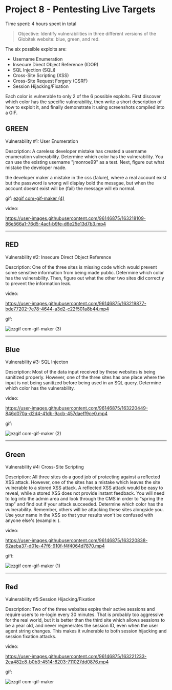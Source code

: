 
# Project 8 - Pentesting Live Targets

Time spent: 4 hours spent in total

> Objective: Identify vulnerabilities in three different versions of the Globitek website: blue, green, and red.

The six possible exploits are:

* Username Enumeration
* Insecure Direct Object Reference (IDOR)
* SQL Injection (SQLi)
* Cross-Site Scripting (XSS)
* Cross-Site Request Forgery (CSRF)
* Session Hijacking/Fixation

Each color is vulnerable to only 2 of the 6 possible exploits. First discover which color has the specific vulnerability, then write a short description of how to exploit it, and finally demonstrate it using screenshots compiled into a GIF.

## GREEN

Vulnerability #1: User Enumeration

Description: 
A careless developer mistake has created a username enumeration vulnerability. Determine which color has the vulnerability. You can use the existing username "jmonroe99" as a test. Next, figure out what mistake the developer made.

the developer maker a mistake in the css (falure), where a real account exist but the password is wrong wil display bold the messgae, but when the account doesnt exist will be (fail) the message will eb normal.

gif:
[ezgif com-gif-maker (4)](https://user-images.githubusercontent.com/96146875/163218012-b8be641b-ee31-4fc6-bc91-179e04620063.gif)

video:



https://user-images.githubusercontent.com/96146875/163218109-86e566a1-76d5-4acf-b9fe-d6e25e13d7b3.mp4

--------------------------------------------------------------------------------------------------------------------------------------------------------

## RED

Vulnerability #2: Insecure Direct Object Reference

Description:
One of the three sites is missing code which would prevent some sensitive information from being made public. Determine which color has the vulnerability. Then, figure out what the other two sites did correctly to prevent the information leak.

video:


https://user-images.githubusercontent.com/96146875/163219877-bde77202-7e78-4644-a3d2-c22f501a8b44.mp4

gif:


![ezgif com-gif-maker (3)](https://user-images.githubusercontent.com/96146875/163219954-cc0ea5c7-0e9d-4970-baaf-39491526610b.gif)



--------------------------------------------------------------------------------------------------------------------------------------------------------
## Blue

Vulnerability #3: SQL Injecton

Description:
Most of the data input received by these websites is being sanitized properly. However, one of the three sites has one place where the input is not being sanitized before being used in an SQL query. Determine which color has the vulnerability.

video:

https://user-images.githubusercontent.com/96146875/163220449-846d070a-d2d4-41db-9acb-457daeff9ce0.mp4


gif:

![ezgif com-gif-maker (2)](https://user-images.githubusercontent.com/96146875/163220494-38137ea4-dd4d-476c-8cf9-905937529528.gif)



--------------------------------------------------------------------------------------------------------------------------------------------------------

## Green

Vulnerability #4: Cross-Site Scripting

Description:
All three sites do a good job of protecting against a reflected XSS attack. However, one of the sites has a mistake which leaves the site vulnerable to a stored XSS attack. A reflected XSS attack would be easy to reveal, while a stored XSS does not provide instant feedback. You will need to log into the admin area and look through the CMS in order to "spring the trap" and find out if your attack succeeded. Determine which color has the vulnerability. Remember, others will be attacking these sites alongside you. Use your name in the XSS so that your results won't be confused with anyone else's (example: <script>alert('Mallory found the XSS!');</script>).

video:



https://user-images.githubusercontent.com/96146875/163220838-62aeba37-d01e-47f6-910f-f4f4064d7870.mp4



gift:


![ezgif com-gif-maker (1)](https://user-images.githubusercontent.com/96146875/163220866-da1e1408-9675-4e1e-aa91-853adbbf133c.gif)


-------------------------------------------------------------------------------------------------------------------------------------------------------
## Red

Vulnerability #5:Session Hijacking/Fixation

Description:
Two of the three websites expire their active sessions and require users to re-login every 30 minutes. That is probably too aggressive for the real world, but it is better than the third site which allows sessions to be a year old, and never regenerates the session ID, even when the user agent string changes. This makes it vulnerable to both session hijacking and session fixation attacks.

video:



https://user-images.githubusercontent.com/96146875/163221233-2ea482c8-b0b3-4514-8203-711027dd0876.mp4



gif:

![ezgif com-gif-maker](https://user-images.githubusercontent.com/96146875/163221267-d38aac68-abf7-4452-8deb-e512dc6e914f.gif)




